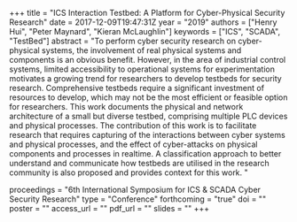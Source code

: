 +++
title = "ICS Interaction Testbed: A Platform for Cyber-Physical Security Research"
date = 2017-12-09T19:47:31Z
year = "2019"
authors = ["Henry Hui", "Peter Maynard", "Kieran McLaughlin"]
keywords = ["ICS", "SCADA", "TestBed"]
abstract = "To perform cyber security research on cyber-physical systems, the involvement of real physical systems and components is an obvious benefit. However, in the area of industrial control systems, limited accessibility to operational systems for experimentation motivates a growing trend for researchers to develop testbeds for security research. Comprehensive testbeds require a significant investment of resources to develop, which may not be the most efficient or feasible option for researchers. This work documents the physical and network architecture of a small but diverse testbed, comprising multiple PLC devices and physical processes. The contribution of this work is to facilitate research that requires capturing of the interactions between cyber systems and physical processes, and the effect of cyber-attacks on physical components and processes in realtime. A classification approach to better understand and communicate how testbeds are utilised in the research community is also proposed and provides context for this work. "

proceedings = "6th International Symposium for ICS & SCADA Cyber Security Research"
type = "Conference"
forthcoming = "true"
doi = ""
poster = ""
access_url = ""
pdf_url = ""
slides = ""
+++

